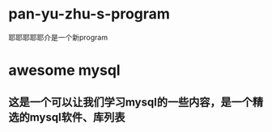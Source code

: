 # pan-yu-zhu-s-program
耶耶耶耶耶介是一个新program
# awesome mysql
## 这是一个可以让我们学习mysql的一些内容，是一个精选的mysql软件、库列表

